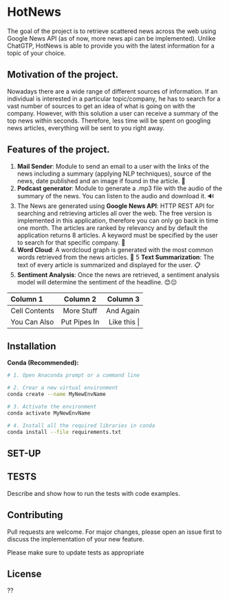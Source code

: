 # HotNews
The goal of the project is to retrieve scattered news across the web using Google News API (as of now, more news api can be implemented). Unlike ChatGTP, HotNews is able to provide you with the latest information for a topic of your choice. 

## Motivation of the project.
Nowadays there are a wide range of different sources of information. If an individual is interested in a particular topic/company, he has to search for a vast number of sources to get an idea of what is going on with the company. However, with this solution a user can receive a summary of the top news within seconds. Therefore, less time will be spent on googling news articles, everything will be sent to you right away. 

## Features of the project.

1. **Mail Sender**: Module to send an email to a user with the links of the news including a summary (applying NLP techniques), source of the news, date published and an image if found in the article. 📧
2. **Podcast generator**: Module to generate a .mp3 file with the audio of the summary of the news. You can listen to the audio and download it. 🔊 
3. The News are generated using **Google News API**: HTTP REST API for searching and retrieving articles all over the web. The free version is implemented in this application, therefore you can only go back in time one month. The articles are ranked by relevancy and by default the application returns 8 articles. A keyword must be specified by the user to search for that specific company. 📰
4. **Word Cloud**: A wordcloud graph is generated with the most common words retrieved from the news articles. 📙
5 **Text Summarization**: The text of every article is summarized and displayed for the user. 📋
6. **Sentiment Analysis**: Once the news are retrieved, a sentiment analysis model will determine the sentiment of the headline. 😊😔

| Column 1       | Column 2     | Column 3     |
| :------------- | :----------: | -----------: |
|  Cell Contents | More Stuff   | And Again    |
| You Can Also   | Put Pipes In | Like this \| |


## Installation

**Conda (Recommended):**
```bash
# 1. Open Anaconda prompt or a command line 

# 2. Crear a new virtual environment
conda create --name MyNewEnvName

# 3. Activate the environment
conda activate MyNewEnvName

# 4. Install all the required libraries in conda
conda install --file requirements.txt
```

## SET-UP

## TESTS 
Describe and show how to run the tests with code examples.


## Contributing 
Pull requests are welcome. For major changes, please open an issue first to discuss the implementation of your new feature. 

Please make sure to update tests as appropriate

## License 

??


